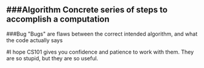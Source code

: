 ###Algorithm
Concrete series of steps to accomplish a computation
----------------

###Bug
"Bugs" are flaws between the correct intended algorithm, and what the code actually says


#I hope CS101 gives you confidence and patience to work with them. They are so stupid, but they are so useful.
